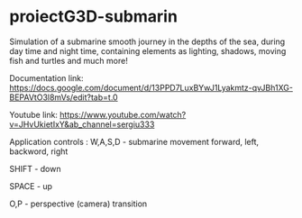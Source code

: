 # proiectG3D-submarin

Simulation of a submarine smooth journey in the depths of the sea, during day time and night time, containing elements as lighting, shadows, moving fish and turtles and much more!

Documentation link: https://docs.google.com/document/d/13PPD7LuxBYwJ1Lyakmtz-qvJBh1XG-BEPAVtO3l8mVs/edit?tab=t.0

Youtube link: https://www.youtube.com/watch?v=JHvUkietIxY&ab_channel=sergiu333

Application controls : 
W,A,S,D - submarine movement forward, left, backword, right

SHIFT - down

SPACE - up

O,P - perspective (camera) transition
